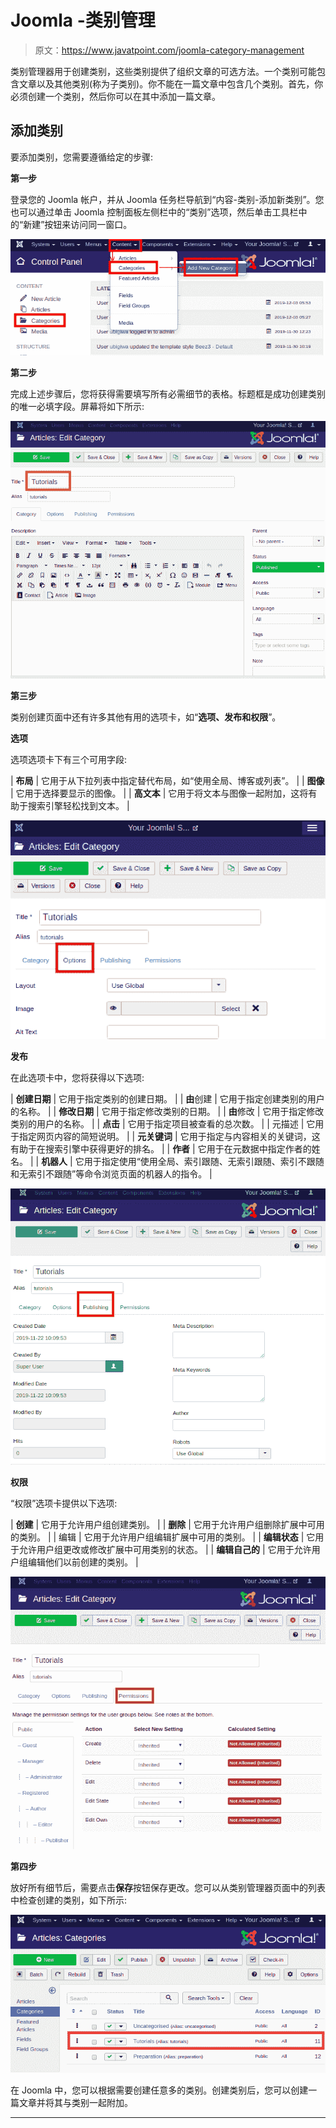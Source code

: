 # Joomla -类别管理

> 原文：<https://www.javatpoint.com/joomla-category-management>

类别管理器用于创建类别，这些类别提供了组织文章的可选方法。一个类别可能包含文章以及其他类别(称为子类别)。你不能在一篇文章中包含几个类别。首先，你必须创建一个类别，然后你可以在其中添加一篇文章。

## 添加类别

要添加类别，您需要遵循给定的步骤:

**第一步**

登录您的 Joomla 帐户，并从 Joomla 任务栏导航到“内容-类别-添加新类别”。您也可以通过单击 Joomla 控制面板左侧栏中的“类别”选项，然后单击工具栏中的“新建”按钮来访问同一窗口。

![Joomla Category Management](img/1e6c0aac651b4e3e468a91b41fe487b7.png)

**第二步**

完成上述步骤后，您将获得需要填写所有必需细节的表格。标题框是成功创建类别的唯一必填字段。屏幕将如下所示:

![Joomla Category Management](img/a791f8544c77a67c41a04e5f41c61a3a.png)

**第三步**

类别创建页面中还有许多其他有用的选项卡，如“**选项、发布和权限**”。

**选项**

选项选项卡下有三个可用字段:

| **布局** | 它用于从下拉列表中指定替代布局，如“使用全局、博客或列表”。 |
| **图像** | 它用于选择要显示的图像。 |
| **高文本** | 它用于将文本与图像一起附加，这将有助于搜索引擎轻松找到文本。 |

![Joomla Category Management](img/e58b1421cf94f9544507da43e1e62e76.png)

**发布**

在此选项卡中，您将获得以下选项:

| **创建日期** | 它用于指定类别的创建日期。 |
| **由**创建 | 它用于指定创建类别的用户的名称。 |
| **修改日期** | 它用于指定修改类别的日期。 |
| **由**修改 | 它用于指定修改类别的用户的名称。 |
| **点击** | 它用于指定项目被查看的总次数。 |
| 元描述 | 它用于指定网页内容的简短说明。 |
| **元关键词** | 它用于指定与内容相关的关键词，这有助于在搜索引擎中获得更好的排名。 |
| **作者** | 它用于在元数据中指定作者的姓名。 |
| **机器人** | 它用于指定使用“使用全局、索引跟随、无索引跟随、索引不跟随和无索引不跟随”等命令浏览页面的机器人的指令。 |

![Joomla Category Management](img/f22f04f1027bf4b77d14d33d882da860.png)

**权限**

“权限”选项卡提供以下选项:

| **创建** | 它用于允许用户组创建类别。 |
| **删除** | 它用于允许用户组删除扩展中可用的类别。 |
| 编辑 | 它用于允许用户组编辑扩展中可用的类别。 |
| **编辑状态** | 它用于允许用户组更改或修改扩展中可用类别的状态。 |
| **编辑自己的** | 它用于允许用户组编辑他们以前创建的类别。 |

![Joomla Category Management](img/2dcb8aa13a794cf34fa92b0446029e5a.png)

**第四步**

放好所有细节后，需要点击**保存**按钮保存更改。您可以从类别管理器页面中的列表中检查创建的类别，如下所示:

![Joomla Category Management](img/5e52670a00fa75cf2ec699d4c2fae457.png)

在 Joomla 中，您可以根据需要创建任意多的类别。创建类别后，您可以创建一篇文章并将其与类别一起附加。

* * *
